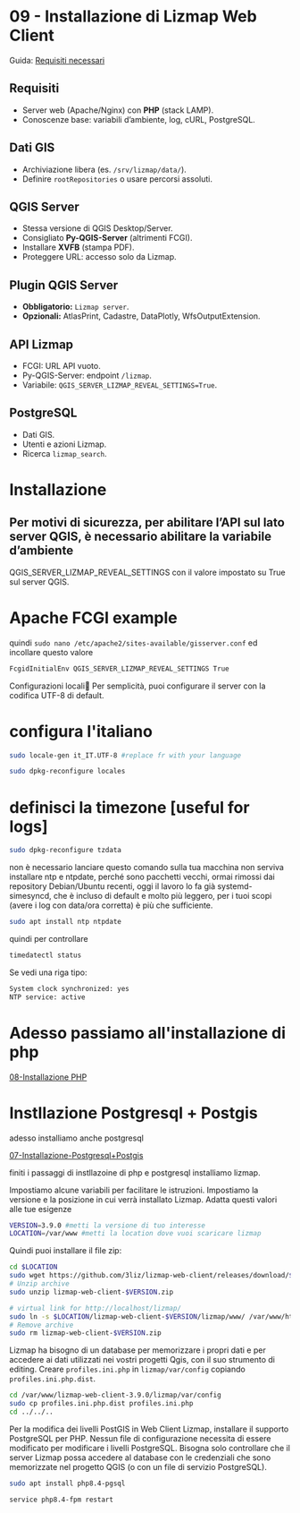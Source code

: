 # 09 - Installazione di Lizmap Web Client

Guida: [Requisiti necessari](https://docs.lizmap.com/3.9/it/install/pre_requirements.html)

## Requisiti
- Server web (Apache/Nginx) con **PHP** (stack LAMP).  
- Conoscenze base: variabili d’ambiente, log, cURL, PostgreSQL.  

## Dati GIS
- Archiviazione libera (es. `/srv/lizmap/data/`).  
- Definire `rootRepositories` o usare percorsi assoluti.  

## QGIS Server
- Stessa versione di QGIS Desktop/Server.  
- Consigliato **Py-QGIS-Server** (altrimenti FCGI).  
- Installare **XVFB** (stampa PDF).  
- Proteggere URL: accesso solo da Lizmap.  

## Plugin QGIS Server
- **Obbligatorio:** `Lizmap server`.  
- **Opzionali:** AtlasPrint, Cadastre, DataPlotly, WfsOutputExtension.  

## API Lizmap
- FCGI: URL API vuoto.  
- Py-QGIS-Server: endpoint `/lizmap`.  
- Variabile: `QGIS_SERVER_LIZMAP_REVEAL_SETTINGS=True`.  

## PostgreSQL
- Dati GIS.  
- Utenti e azioni Lizmap.  
- Ricerca `lizmap_search`.  

# Installazione
## Per motivi di sicurezza, per abilitare l’API sul lato server QGIS, è necessario abilitare la variabile d’ambiente
QGIS_SERVER_LIZMAP_REVEAL_SETTINGS con il valore impostato su True sul server QGIS.

# Apache FCGI example
quindi ```sudo nano /etc/apache2/sites-available/gisserver.conf``` ed incollare questo valore 
```bash
FcgidInitialEnv QGIS_SERVER_LIZMAP_REVEAL_SETTINGS True
```

Configurazioni locali
Per semplicità, puoi configurare il server con la codifica UTF-8 di default.

# configura l'italiano
```bash
sudo locale-gen it_IT.UTF-8 #replace fr with your language
```
```bash
sudo dpkg-reconfigure locales
```
# definisci la timezone [useful for logs]
```bash
sudo dpkg-reconfigure tzdata
```
non è necessario lanciare questo comando sulla tua macchina non serviva installare ntp e ntpdate, perché sono pacchetti vecchi, ormai rimossi dai repository Debian/Ubuntu recenti, oggi il lavoro lo fa già systemd-simesyncd, che è incluso di default e molto più leggero, per i tuoi scopi (avere i log con data/ora corretta) è più che sufficiente.
```bash
sudo apt install ntp ntpdate
```
quindi per controllare
```bash
timedatectl status
```
Se vedi una riga tipo:
```bash
System clock synchronized: yes
NTP service: active
```

# Adesso passiamo all'installazione di php
[08-Installazione PHP](08-Installazione-PHP.md)

# Instllazione Postgresql + Postgis
adesso installiamo anche postgresql

[07-Installazione-Postgresql+Postgis](07-Installazione-Postgresql-PostGIS.md)

finiti i passaggi di instllazoine di php e postgresql installiamo lizmap.

Impostiamo alcune variabili per facilitare le istruzioni. Impostiamo la versione e la posizione in cui verrà installato Lizmap. Adatta questi valori alle tue esigenze
```bash
VERSION=3.9.0 #metti la versione di tuo interesse
LOCATION=/var/www #metti la location dove vuoi scaricare lizmap
```
Quindi puoi installare il file zip:
```bash
cd $LOCATION
sudo wget https://github.com/3liz/lizmap-web-client/releases/download/$VERSION/lizmap-web-client-$VERSION.zip
# Unzip archive
sudo unzip lizmap-web-client-$VERSION.zip

# virtual link for http://localhost/lizmap/
sudo ln -s $LOCATION/lizmap-web-client-$VERSION/lizmap/www/ /var/www/html/lizmap
# Remove archive
sudo rm lizmap-web-client-$VERSION.zip
```
Lizmap ha bisogno di un database per memorizzare i propri dati e per accedere ai dati utilizzati nei vostri progetti Qgis, con il suo strumento di editing.
Creare `profiles.ini.php` in `lizmap/var/config` copiando `profiles.ini.php.dist`.
```bash
cd /var/www/lizmap-web-client-3.9.0/lizmap/var/config
sudo cp profiles.ini.php.dist profiles.ini.php
cd ../../..
```
Per la modifica dei livelli PostGIS in Web Client Lizmap, installare il supporto PostgreSQL per PHP. Nessun file di configurazione necessita di essere modificato per modificare i livelli PostgreSQL. Bisogna solo controllare che il server Lizmap possa accedere al database con le credenziali che sono memorizzate nel progetto QGIS (o con un file di servizio PostgreSQL).
```bash
sudo apt install php8.4-pgsql
```
```bash
service php8.4-fpm restart
```

